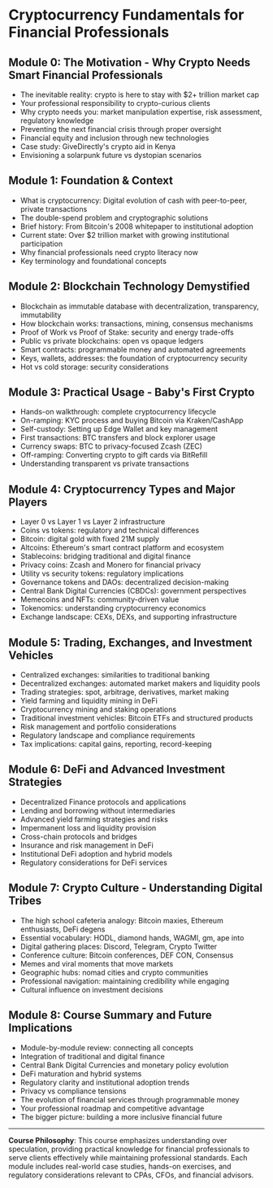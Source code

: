 # Cryptocurrency Fundamentals for Financial Professionals

## Module 0: The Motivation - Why Crypto Needs Smart Financial Professionals
- The inevitable reality: crypto is here to stay with $2+ trillion market cap
- Your professional responsibility to crypto-curious clients
- Why crypto needs you: market manipulation expertise, risk assessment, regulatory knowledge
- Preventing the next financial crisis through proper oversight
- Financial equity and inclusion through new technologies
- Case study: GiveDirectly's crypto aid in Kenya
- Envisioning a solarpunk future vs dystopian scenarios

## Module 1: Foundation & Context
- What is cryptocurrency: Digital evolution of cash with peer-to-peer, private transactions
- The double-spend problem and cryptographic solutions
- Brief history: From Bitcoin's 2008 whitepaper to institutional adoption
- Current state: Over $2 trillion market with growing institutional participation
- Why financial professionals need crypto literacy now
- Key terminology and foundational concepts

## Module 2: Blockchain Technology Demystified
- Blockchain as immutable database with decentralization, transparency, immutability
- How blockchain works: transactions, mining, consensus mechanisms
- Proof of Work vs Proof of Stake: security and energy trade-offs
- Public vs private blockchains: open vs opaque ledgers
- Smart contracts: programmable money and automated agreements
- Keys, wallets, addresses: the foundation of cryptocurrency security
- Hot vs cold storage: security considerations

## Module 3: Practical Usage - Baby's First Crypto
- Hands-on walkthrough: complete cryptocurrency lifecycle
- On-ramping: KYC process and buying Bitcoin via Kraken/CashApp
- Self-custody: Setting up Edge Wallet and key management
- First transactions: BTC transfers and block explorer usage
- Currency swaps: BTC to privacy-focused Zcash (ZEC)
- Off-ramping: Converting crypto to gift cards via BitRefill
- Understanding transparent vs private transactions

## Module 4: Cryptocurrency Types and Major Players
- Layer 0 vs Layer 1 vs Layer 2 infrastructure
- Coins vs tokens: regulatory and technical differences
- Bitcoin: digital gold with fixed 21M supply
- Altcoins: Ethereum's smart contract platform and ecosystem
- Stablecoins: bridging traditional and digital finance
- Privacy coins: Zcash and Monero for financial privacy
- Utility vs security tokens: regulatory implications
- Governance tokens and DAOs: decentralized decision-making
- Central Bank Digital Currencies (CBDCs): government perspectives
- Memecoins and NFTs: community-driven value
- Tokenomics: understanding cryptocurrency economics
- Exchange landscape: CEXs, DEXs, and supporting infrastructure

## Module 5: Trading, Exchanges, and Investment Vehicles
- Centralized exchanges: similarities to traditional banking
- Decentralized exchanges: automated market makers and liquidity pools
- Trading strategies: spot, arbitrage, derivatives, market making
- Yield farming and liquidity mining in DeFi
- Cryptocurrency mining and staking operations
- Traditional investment vehicles: Bitcoin ETFs and structured products
- Risk management and portfolio considerations
- Regulatory landscape and compliance requirements
- Tax implications: capital gains, reporting, record-keeping

## Module 6: DeFi and Advanced Investment Strategies
- Decentralized Finance protocols and applications
- Lending and borrowing without intermediaries
- Advanced yield farming strategies and risks
- Impermanent loss and liquidity provision
- Cross-chain protocols and bridges
- Insurance and risk management in DeFi
- Institutional DeFi adoption and hybrid models
- Regulatory considerations for DeFi services

## Module 7: Crypto Culture - Understanding Digital Tribes
- The high school cafeteria analogy: Bitcoin maxies, Ethereum enthusiasts, DeFi degens
- Essential vocabulary: HODL, diamond hands, WAGMI, gm, ape into
- Digital gathering places: Discord, Telegram, Crypto Twitter
- Conference culture: Bitcoin conferences, DEF CON, Consensus
- Memes and viral moments that move markets
- Geographic hubs: nomad cities and crypto communities
- Professional navigation: maintaining credibility while engaging
- Cultural influence on investment decisions

## Module 8: Course Summary and Future Implications
- Module-by-module review: connecting all concepts
- Integration of traditional and digital finance
- Central Bank Digital Currencies and monetary policy evolution
- DeFi maturation and hybrid systems
- Regulatory clarity and institutional adoption trends
- Privacy vs compliance tensions
- The evolution of financial services through programmable money
- Your professional roadmap and competitive advantage
- The bigger picture: building a more inclusive financial future

---

**Course Philosophy**: This course emphasizes understanding over speculation, providing practical knowledge for financial professionals to serve clients effectively while maintaining professional standards. Each module includes real-world case studies, hands-on exercises, and regulatory considerations relevant to CPAs, CFOs, and financial advisors.